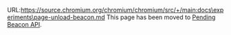 URL:https://source.chromium.org/chromium/chromium/src/+/main:docs\experiments\page-unload-beacon.md
This page has been moved to [Pending Beacon API](pending-beacon.md).

